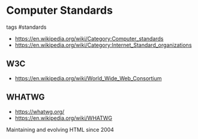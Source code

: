 # Computer Standards

tags #standards


* https://en.wikipedia.org/wiki/Category:Computer_standards
* https://en.wikipedia.org/wiki/Category:Internet_Standard_organizations

## W3C

* https://en.wikipedia.org/wiki/World_Wide_Web_Consortium


## WHATWG

* https://whatwg.org/
* https://en.wikipedia.org/wiki/WHATWG


Maintaining and evolving HTML since 2004
